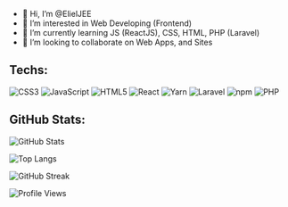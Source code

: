 - 👋 Hi, I’m @ElielJEE
- 👀 I’m interested in Web Developing (Frontend)
- 🌱 I’m currently learning JS (ReactJS), CSS, HTML, PHP (Laravel)
- 💞️ I’m looking to collaborate on Web Apps, and Sites

<!---
ElielJEE/ElielJEE is a ✨ special ✨ repository because its `README.md` (this file) appears on your GitHub profile.
You can click the Preview link to take a look at your changes.
--->

## Techs:

![CSS3](https://img.shields.io/badge/-CSS3-1572B6?style=flat-square&logo=css3&logoColor=white)
![JavaScript](https://img.shields.io/badge/-JavaScript-F7DF1E?style=flat-square&logo=javascript&logoColor=black)
![HTML5](https://img.shields.io/badge/-HTML5-E34F26?style=flat-square&logo=html5&logoColor=white)
![React](https://img.shields.io/badge/-React-61DAFB?style=flat-square&logo=react&logoColor=black)
![Yarn](https://img.shields.io/badge/-Yarn-2C8EBB?style=flat-square&logo=yarn&logoColor=white)
![Laravel](https://img.shields.io/badge/Laravel-FF2D20?style=flat-square&logo=laravel&logoColor=white)
![npm](https://img.shields.io/badge/-npm-CB3837?style=flat-square&logo=npm&logoColor=white)
![PHP](https://img.shields.io/badge/PHP-777BB4?style=flat-square&logo=php&logoColor=white)

## GitHub Stats:

![GitHub Stats](https://github-readme-stats.vercel.app/api?username=ElielJEE&show_icons=true&theme=dark)

![Top Langs](https://github-readme-stats.vercel.app/api/top-langs/?username=ElielJEE&layout=compact&theme=dark)

![GitHub Streak](https://github-readme-streak-stats.herokuapp.com/?user=ElielJEE&theme=dark)

![Profile Views](https://komarev.com/ghpvc/?username=ElielJEE&color=blue&style=flat-square)
